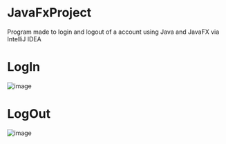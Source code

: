 # JavaFxProject

Program made to login and logout of a account using Java and JavaFX via IntelliJ IDEA

# LogIn 
![image](https://github.com/GGomesSoares/FirstJavaFxProject/assets/93918710/2c093475-fbca-4d65-bd20-65dedb50248c)

# LogOut 
![image](https://github.com/GGomesSoares/FirstJavaFxProject/assets/93918710/5978d7a6-8289-45b4-b662-eb87e8754a7f)


